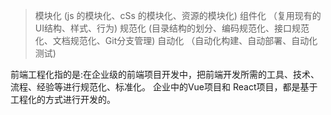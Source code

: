 > 模块化 
(js 的模块化、cSs 的模块化、资源的模块化)
>组件化
（复用现有的UI结构、样式、行为)
>规范化 
(目录结构的划分、编码规范化、接口规范化、文档规范化、Git分支管理)
>自动化
（自动化构建、自动部署、自动化测试)



前端工程化指的是:在企业级的前端项目开发中，把前端开发所需的工具、技术、流程、经验等进行规范化、标准化。
企业中的Vue项目和 React项目，都是基于工程化的方式进行开发的。